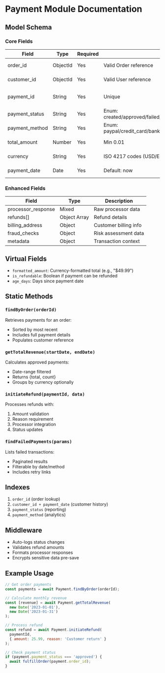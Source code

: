 # Payment Module Documentation

## Model Schema

### Core Fields
| Field            | Type      | Required | Validation                          | Description |
|------------------|-----------|----------|-------------------------------------|-------------|
| order_id         | ObjectId  | Yes      | Valid Order reference               | Associated order |
| customer_id      | ObjectId  | Yes      | Valid User reference                | Paying customer |
| payment_id       | String    | Yes      | Unique                              | Processor transaction ID |
| payment_status   | String    | Yes      | Enum: created/approved/failed/pending/refunded/partially_refunded | Current state |
| payment_method   | String    | Yes      | Enum: paypal/credit_card/bank_transfer/stripe/apple_pay/google_pay | Payment type |
| total_amount     | Number    | Yes      | Min 0.01                           | Payment value |
| currency         | String    | Yes      | ISO 4217 codes (USD/EUR/GBP/etc.)  | Currency type |
| payment_date     | Date      | Yes      | Default: now                        | Transaction timestamp |

### Enhanced Fields
| Field                  | Type           | Description |
|------------------------|----------------|-------------|
| processor_response     | Mixed          | Raw processor data |
| refunds[]              | Object Array   | Refund details |
| billing_address        | Object         | Customer billing info |
| fraud_checks           | Object         | Risk assessment data |
| metadata               | Object         | Transaction context |

## Virtual Fields
- `formatted_amount`: Currency-formatted total (e.g., "$49.99")
- `is_refundable`: Boolean if payment can be refunded
- `age_days`: Days since payment date

## Static Methods

### `findByOrder(orderId)`
Retrieves payments for an order:
- Sorted by most recent
- Includes full payment details
- Populates customer reference

### `getTotalRevenue(startDate, endDate)`
Calculates approved payments:
- Date-range filtered
- Returns {total, count}
- Groups by currency optionally

### `initiateRefund(paymentId, data)`
Processes refunds with:
1. Amount validation
2. Reason requirement
3. Processor integration
4. Status updates

### `findFailedPayments(params)`
Lists failed transactions:
- Paginated results
- Filterable by date/method
- Includes retry links

## Indexes
1. `order_id` (order lookup)
2. `customer_id + payment_date` (customer history)
3. `payment_status` (reporting)
4. `payment_method` (analytics)

## Middleware
- Auto-logs status changes
- Validates refund amounts
- Formats processor responses
- Encrypts sensitive data pre-save

## Example Usage
```javascript
// Get order payments
const payments = await Payment.findByOrder(orderId);

// Calculate monthly revenue
const [revenue] = await Payment.getTotalRevenue(
  new Date('2023-01-01'), 
  new Date('2023-01-31')
);

// Process refund
const refund = await Payment.initiateRefund(
  paymentId,
  { amount: 25.99, reason: 'Customer return' }
);

// Check payment status
if (payment.payment_status === 'approved') {
  await fulfillOrder(payment.order_id);
}